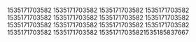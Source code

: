 1535171703582
1535171703582
1535171703582
1535171703582
1535171703582
1535171703582
1535171703582
1535171703582
1535171703582
1535171703582
1535171703582
1535171703582
1535171703582
1535171703582
15351717035821535185837667